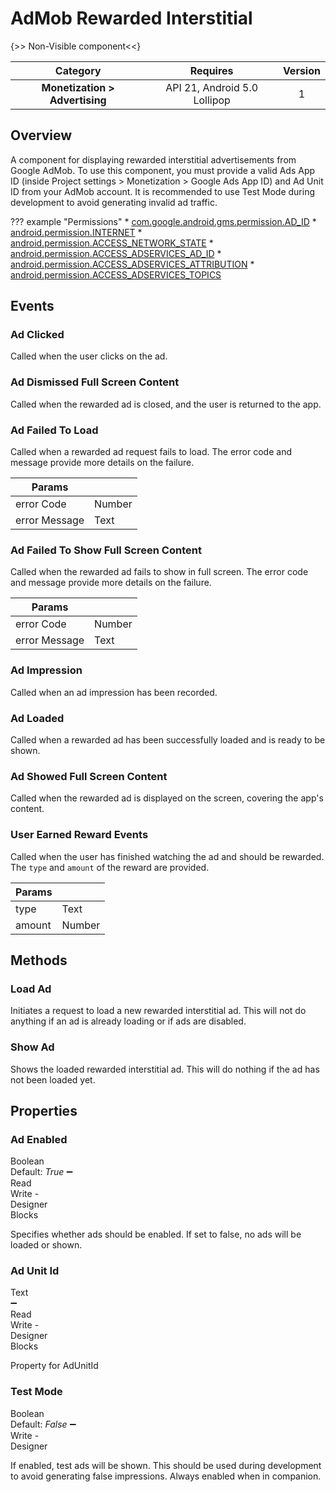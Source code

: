 # AdMob Rewarded Interstitial

{>> Non-Visible component<<}

| Category | Requires | Version |
|:--------:|:-------:|:--------:|
|**Monetization > Advertising**|<span class="chip chip-any">API 21, Android 5.0 Lollipop</span>|<span class="chip chip-number">1</span>|

## Overview

A component for displaying rewarded interstitial advertisements from Google AdMob. To use this component, you must provide a valid Ads App ID (inside Project settings &gt; Monetization &gt; Google Ads App ID) and Ad Unit ID from your AdMob account. It is recommended to use Test Mode during development to avoid generating invalid ad traffic.

??? example "Permissions"
    * [com.google.android.gms.permission.AD_ID](https://developer.android.com/reference/android/Manifest.permission.html#com.google.android.gms.permission.AD_ID)
    * [android.permission.INTERNET](https://developer.android.com/reference/android/Manifest.permission.html#INTERNET)
    * [android.permission.ACCESS_NETWORK_STATE](https://developer.android.com/reference/android/Manifest.permission.html#ACCESS_NETWORK_STATE)
    * [android.permission.ACCESS_ADSERVICES_AD_ID](https://developer.android.com/reference/android/Manifest.permission.html#ACCESS_ADSERVICES_AD_ID)
    * [android.permission.ACCESS_ADSERVICES_ATTRIBUTION](https://developer.android.com/reference/android/Manifest.permission.html#ACCESS_ADSERVICES_ATTRIBUTION)
    * [android.permission.ACCESS_ADSERVICES_TOPICS](https://developer.android.com/reference/android/Manifest.permission.html#ACCESS_ADSERVICES_TOPICS)

## Events

### Ad Clicked

Called when the user clicks on the ad.

<div class="block" ai2-block="event" not-rendered="true" value="%7B%22componentName%22:%20%22AdMob%20Rewarded%20Interstitial%22,%20%22name%22:%20%22Ad%20Clicked%22,%20%22param%22:%20%5B%5D%7D"></div>

### Ad Dismissed Full Screen Content

Called when the rewarded ad is closed, and the user is returned to the app.

<div class="block" ai2-block="event" not-rendered="true" value="%7B%22componentName%22:%20%22AdMob%20Rewarded%20Interstitial%22,%20%22name%22:%20%22Ad%20Dismissed%20Full%20Screen%20Content%22,%20%22param%22:%20%5B%5D%7D"></div>

### Ad Failed To Load

Called when a rewarded ad request fails to load. The error code and message provide more details on the failure.

<div class="block" ai2-block="event" not-rendered="true" value="%7B%22componentName%22:%20%22AdMob%20Rewarded%20Interstitial%22,%20%22name%22:%20%22Ad%20Failed%20To%20Load%22,%20%22param%22:%20%5B%22error%20Code%22,%20%22error%20Message%22%5D%7D"></div>

| Params | []() |
|--------|------|
|error Code|<span class="chip chip-number">Number</span>|
|error Message|<span class="chip chip-text">Text</span>|

### Ad Failed To Show Full Screen Content

Called when the rewarded ad fails to show in full screen. The error code and message provide more details on the failure.

<div class="block" ai2-block="event" not-rendered="true" value="%7B%22componentName%22:%20%22AdMob%20Rewarded%20Interstitial%22,%20%22name%22:%20%22Ad%20Failed%20To%20Show%20Full%20Screen%20Content%22,%20%22param%22:%20%5B%22error%20Code%22,%20%22error%20Message%22%5D%7D"></div>

| Params | []() |
|--------|------|
|error Code|<span class="chip chip-number">Number</span>|
|error Message|<span class="chip chip-text">Text</span>|

### Ad Impression

Called when an ad impression has been recorded.

<div class="block" ai2-block="event" not-rendered="true" value="%7B%22componentName%22:%20%22AdMob%20Rewarded%20Interstitial%22,%20%22name%22:%20%22Ad%20Impression%22,%20%22param%22:%20%5B%5D%7D"></div>

### Ad Loaded

Called when a rewarded ad has been successfully loaded and is ready to be shown.

<div class="block" ai2-block="event" not-rendered="true" value="%7B%22componentName%22:%20%22AdMob%20Rewarded%20Interstitial%22,%20%22name%22:%20%22Ad%20Loaded%22,%20%22param%22:%20%5B%5D%7D"></div>

### Ad Showed Full Screen Content

Called when the rewarded ad is displayed on the screen, covering the app's content.

<div class="block" ai2-block="event" not-rendered="true" value="%7B%22componentName%22:%20%22AdMob%20Rewarded%20Interstitial%22,%20%22name%22:%20%22Ad%20Showed%20Full%20Screen%20Content%22,%20%22param%22:%20%5B%5D%7D"></div>

### User Earned Reward Events

Called when the user has finished watching the ad and should be rewarded. The `type` and `amount` of the reward are provided.

<div class="block" ai2-block="event" not-rendered="true" value="%7B%22componentName%22:%20%22AdMob%20Rewarded%20Interstitial%22,%20%22name%22:%20%22User%20Earned%20Reward%20Events%22,%20%22param%22:%20%5B%22type%22,%20%22amount%22%5D%7D"></div>

| Params | []() |
|--------|------|
|type|<span class="chip chip-text">Text</span>|
|amount|<span class="chip chip-number">Number</span>|

## Methods

### Load Ad

Initiates a request to load a new rewarded interstitial ad. This will not do anything if an ad is already loading or if ads are disabled.

<div class="block" ai2-block="method" not-rendered="true" value="%7B%22componentName%22:%20%22AdMob%20Rewarded%20Interstitial%22,%20%22name%22:%20%22Load%20Ad%22,%20%22output%22:%20false,%20%22param%22:%20%5B%5D%7D"></div>

### Show Ad

Shows the loaded rewarded interstitial ad. This will do nothing if the ad has not been loaded yet.

<div class="block" ai2-block="method" not-rendered="true" value="%7B%22componentName%22:%20%22AdMob%20Rewarded%20Interstitial%22,%20%22name%22:%20%22Show%20Ad%22,%20%22output%22:%20false,%20%22param%22:%20%5B%5D%7D"></div>

## Properties

### Ad Enabled

<span style="user-select: none; white-space:pre-wrap;"><span class="chip chip-boolean">Boolean</span> <span class="chip chip-boolean">Default: <i>True</i></span> :heavy_minus_sign: <span class="chip chip-rw">Read</span> <span class="chip chip-rw">Write</span>  - <span class="chip chip-bd">Designer</span> <span class="chip chip-bd">Blocks</span></span>

Specifies whether ads should be enabled. If set to false, no ads will be loaded or shown.

<div class="block" ai2-block="property" not-rendered="true" value="%7B%22componentName%22:%20%22AdMob%20Rewarded%20Interstitial%22,%20%22name%22:%20%22Ad%20Enabled%22,%20%22getter%22:%20true%7D"></div>
<div class="block" ai2-block="property" not-rendered="true" value="%7B%22componentName%22:%20%22AdMob%20Rewarded%20Interstitial%22,%20%22name%22:%20%22Ad%20Enabled%22,%20%22getter%22:%20false%7D"></div>

### Ad Unit Id

<span style="user-select: none; white-space:pre-wrap;"><span class="chip chip-text">Text</span> :heavy_minus_sign: <span class="chip chip-rw">Read</span> <span class="chip chip-rw">Write</span>  - <span class="chip chip-bd">Designer</span> <span class="chip chip-bd">Blocks</span></span>

Property for AdUnitId

<div class="block" ai2-block="property" not-rendered="true" value="%7B%22componentName%22:%20%22AdMob%20Rewarded%20Interstitial%22,%20%22name%22:%20%22Ad%20Unit%20Id%22,%20%22getter%22:%20true%7D"></div>
<div class="block" ai2-block="property" not-rendered="true" value="%7B%22componentName%22:%20%22AdMob%20Rewarded%20Interstitial%22,%20%22name%22:%20%22Ad%20Unit%20Id%22,%20%22getter%22:%20false%7D"></div>

### Test Mode

<span style="user-select: none; white-space:pre-wrap;"><span class="chip chip-boolean">Boolean</span> <span class="chip chip-boolean">Default: <i>False</i></span> :heavy_minus_sign: <span class="chip chip-rw">Write</span>  - <span class="chip chip-bd">Designer</span></span>

If enabled, test ads will be shown. This should be used during development to avoid generating false impressions. Always enabled when in companion.
